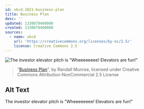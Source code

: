 ```yaml
---
id: xkcd.1021-business-plan
title: Business Plan
desc: ''
updated: 1330070400000
created: 1330070400000
sources:
  - name: xkcd
    url: 'https://creativecommons.org/licenses/by-nc/2.5/'
    license: Creative Commons 2.5
---
```

![The investor elevator pitch is "Wheeeeeeee! Elevators are fun!"](https://imgs.xkcd.com/comics/business_plan.png)
> "[Business Plan](https://xkcd.com/1021/)", by Randall Munroe, licensed under Creative Commons Attribution-NonCommercial 2.5 License

## Alt Text
The investor elevator pitch is "Wheeeeeeee! Elevators are fun!"
